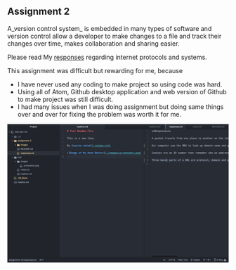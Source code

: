 ## Assignment 2

A_version control system_ is embedded in many types of software and version control  allow a developer to make changes to a file and track their changes over time, makes collaboration and sharing easier.

Please read My [responses](./responses.txt) regarding internet protocols and systems.

This assignment was difficult but rewarding for me, because
- I have never used any coding to make project so using code was hard.
- Using all of Atom, Github desktop application and web version of Github to make project was still difficult.  
- I had many issues when I was doing assignment but doing same things over and over for fixing the problem was worth it for me.

![Image of My Atom Editor](./images/screenshot.k.png)
